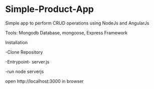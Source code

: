 # Simple-Product-App
Simple app to perform CRUD operations using NodeJs and AngularJs

Tools:
Mongodb Database, mongoose, Express Framework

Installation

-Clone Repository

-Entrypoint- server.js

-run node serverjs

open http://localhost:3000 in browser

